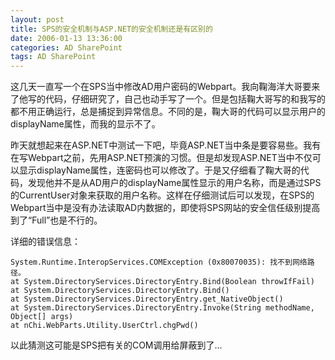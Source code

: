 ```yaml
---
layout: post
title: SPS的安全机制与ASP.NET的安全机制还是有区别的
date: 2006-01-13 13:36:00
categories: AD SharePoint
tags: AD SharePoint
---
```

这几天一直写一个在SPS当中修改AD用户密码的Webpart。我向鞠海洋大哥要来了他写的代码，仔细研究了，自己也动手写了一个。但是包括鞠大哥写的和我写的都不用正确运行，总是捕捉到异常信息。不同的是，鞠大哥的代码可以显示用户的displayName属性，而我的显示不了。

昨天就想起来在ASP.NET中测试一下吧，毕竟ASP.NET当中条是要容易些。我有在写Webpart之前，先用ASP.NET预演的习惯。但是却发现ASP.NET当中不仅可以显示displayName属性，连密码也可以修改了。于是又仔细看了鞠大哥的代码，发现他并不是从AD用户的displayName属性显示的用户名称，而是通过SPS的CurrentUser对象来获取的用户名称。这样在仔细测试后可以发现，在SPS的Webpart当中是没有办法读取AD内数据的，即使将SPS网站的安全信任级别提高到了“Full”也是不行的。

详细的错误信息：  

```
System.Runtime.InteropServices.COMException (0x80070035): 找不到网络路径。 
at System.DirectoryServices.DirectoryEntry.Bind(Boolean throwIfFail) 
at System.DirectoryServices.DirectoryEntry.Bind() 
at System.DirectoryServices.DirectoryEntry.get_NativeObject() 
at System.DirectoryServices.DirectoryEntry.Invoke(String methodName, Object[] args) 
at nChi.WebParts.Utility.UserCtrl.chgPwd()
```  
以此猜测这可能是SPS把有关的COM调用给屏蔽到了...
